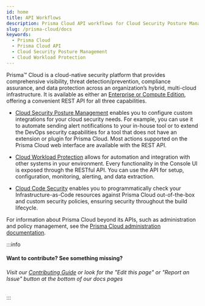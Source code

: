 ```yaml
---
id: home
title: API Workflows
description: Prisma Cloud API workflows for Cloud Security Posture Management (CSPM), Cloud Workload Protection (CWPP), and Cloud Code Security (CCS)
slug: /prisma-cloud/docs
keywords:
  - Prisma Cloud
  - Prisma Cloud API
  - Cloud Security Posture Management
  - Cloud Workload Protection
---
```


Prisma™ Cloud is a cloud-native security platform that provides comprehensive visibility, threat detection/prevention, compliance assurance, and data protection across an organization’s hybrid, multi-cloud infrastructure. It is available as either an [Enterprise or Compute Edition](https://docs.paloaltonetworks.com/prisma/prisma-cloud/prisma-cloud-admin-compute/welcome/pcee_vs_pcce.html), offering a convenient REST API for all three capabilities.

- [Cloud Security Posture Management](/prisma-cloud/api/cspm) enables you to configure custom integrations for your cloud security needs. For example, you can use it to automate sending alert notifications to your in-house tool or to extend the DevOps security capabilities for a tool that does not have an extension or plugin for Prisma Cloud. Most actions supported on the Prisma Cloud web interface are available with the REST API.

- [Cloud Workload Protection](/prisma-cloud/api/cwpp) allows for automation and integration with other systems in your environment. Every functionality in the Console UI is exposed through the RESTful API. You can use the API for setup, configuration, monitoring, alerting, and data extraction.

- [Cloud Code Security](/prisma-cloud/api/code/) enables you to programmatically check your Infrastructure-as-Code resources against Prisma Cloud out-of-the-box and custom security policies, ensuring security throughout the build lifecycle.

For information about Prisma Cloud beyond its APIs, such as administration and policy management,
see the [Prisma Cloud administration documentation](https://docs.paloaltonetworks.com/prisma/prisma-cloud.html).

:::info

#### Want to contribute? See something missing?

###### Visit our [Contributing Guide](/contributing) or look for the "Edit this page" or "Report an Issue" button at the bottom of our docs pages

:::

